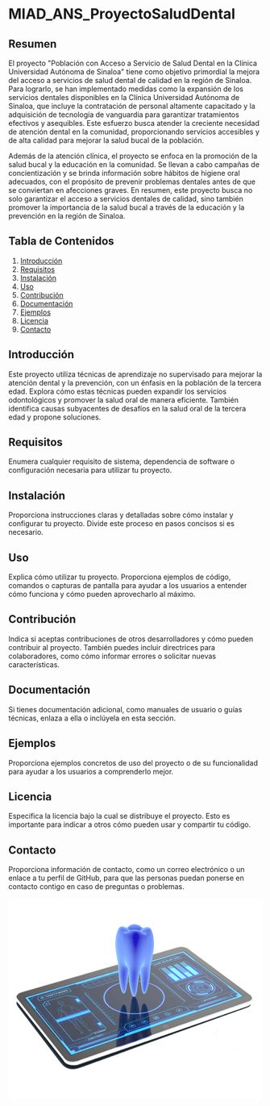 # MIAD_ANS_ProyectoSaludDental

## Resumen

El proyecto "Población con Acceso a Servicio de Salud Dental en la Clínica Universidad Autónoma de Sinaloa" tiene como objetivo primordial la mejora del acceso a servicios de salud dental de calidad en la región de Sinaloa. Para lograrlo, se han implementado medidas como la expansión de los servicios dentales disponibles en la Clínica Universidad Autónoma de Sinaloa, que incluye la contratación de personal altamente capacitado y la adquisición de tecnología de vanguardia para garantizar tratamientos efectivos y asequibles. Este esfuerzo busca atender la creciente necesidad de atención dental en la comunidad, proporcionando servicios accesibles y de alta calidad para mejorar la salud bucal de la población.

Además de la atención clínica, el proyecto se enfoca en la promoción de la salud bucal y la educación en la comunidad. Se llevan a cabo campañas de concientización y se brinda información sobre hábitos de higiene oral adecuados, con el propósito de prevenir problemas dentales antes de que se conviertan en afecciones graves. En resumen, este proyecto busca no solo garantizar el acceso a servicios dentales de calidad, sino también promover la importancia de la salud bucal a través de la educación y la prevención en la región de Sinaloa.


## Tabla de Contenidos

1. [Introducción](#Introducción)
2. [Requisitos](#requisitos)
3. [Instalación](#instalación)
4. [Uso](#uso)
5. [Contribución](#contribución)
6. [Documentación](#documentación)
7. [Ejemplos](#ejemplos)
8. [Licencia](#licencia)
9. [Contacto](#contacto)


## Introducción

Este proyecto utiliza técnicas de aprendizaje no supervisado para mejorar la atención dental y la prevención, con un énfasis en la población de la tercera edad. Explora cómo estas técnicas pueden expandir los servicios odontológicos y promover la salud oral de manera eficiente. También identifica causas subyacentes de desafíos en la salud oral de la tercera edad y propone soluciones.

## Requisitos

Enumera cualquier requisito de sistema, dependencia de software o configuración necesaria para utilizar tu proyecto.

## Instalación

Proporciona instrucciones claras y detalladas sobre cómo instalar y configurar tu proyecto. Divide este proceso en pasos concisos si es necesario.

## Uso

Explica cómo utilizar tu proyecto. Proporciona ejemplos de código, comandos o capturas de pantalla para ayudar a los usuarios a entender cómo funciona y cómo pueden aprovecharlo al máximo.

## Contribución

Indica si aceptas contribuciones de otros desarrolladores y cómo pueden contribuir al proyecto. También puedes incluir directrices para colaboradores, como cómo informar errores o solicitar nuevas características.

## Documentación

Si tienes documentación adicional, como manuales de usuario o guías técnicas, enlaza a ella o inclúyela en esta sección.

## Ejemplos

Proporciona ejemplos concretos de uso del proyecto o de su funcionalidad para ayudar a los usuarios a comprenderlo mejor.

## Licencia

Especifica la licencia bajo la cual se distribuye el proyecto. Esto es importante para indicar a otros cómo pueden usar y compartir tu código.

## Contacto

Proporciona información de contacto, como un correo electrónico o un enlace a tu perfil de GitHub, para que las personas puedan ponerse en contacto contigo en caso de preguntas o problemas.

<div align="center">
  <img src="/Images/Imagen2.png" width="1920" height="400" />
</div>






